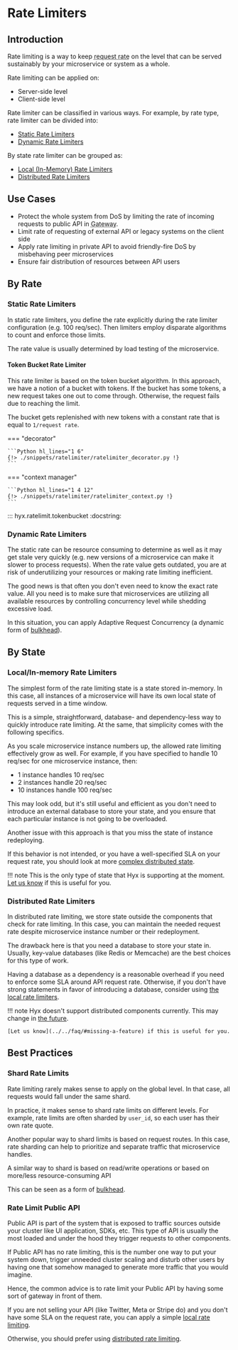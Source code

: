 # Rate Limiters

## Introduction

Rate limiting is a way to keep <abbr title="amount of request per time window">request rate</abbr> 
on the level that can be served sustainably by your microservice or system as a whole.

Rate limiting can be applied on:

* Server-side level
* Client-side level

Rate limiter can be classified in various ways. For example, by rate type, rate limiter can be divided into:

* [Static Rate Limiters](#static-rate-limiters)
* [Dynamic Rate Limiters](#dynamic-rate-limiters)

By state rate limiter can be grouped as:

* [Local (In-Memory) Rate Limiters](#localin-memory-rate-limiters)
* [Distributed Rate Limiters](#distributed-rate-limiters)

## Use Cases

* Protect the whole system from DoS by limiting the rate of incoming requests to public API in <abbr title="a component, microservice or proxy that sits in front of all microservice API">Gateway</abbr>.
* Limit rate of requesting of external API or legacy systems on the client side
* Apply rate limiting in private API to avoid friendly-fire DoS by misbehaving peer microservices
* Ensure fair distribution of resources between API users

## By Rate

### Static Rate Limiters

In static rate limiters, you define the rate explicitly during the rate limiter configuration (e.g. 100 req/sec). 
Then limiters employ disparate algorithms to count and enforce those limits.

The rate value is usually determined by load testing of the microservice.

#### Token Bucket Rate Limiter

This rate limiter is based on the token bucket algorithm. 
In this approach, we have a notion of a bucket with tokens. 
If the bucket has some tokens, a new request takes one out to come through.
Otherwise, the request fails due to reaching the limit.

The bucket gets replenished with new tokens with a constant rate that is equal to `1/request rate`.

=== "decorator"

    ```Python hl_lines="1 6"
    {!> ./snippets/ratelimiter/ratelimiter_decorator.py !}
    ```

=== "context manager"

    ```Python hl_lines="1 4 12"
    {!> ./snippets/ratelimiter/ratelimiter_context.py !}
    ```

::: hyx.ratelimit.tokenbucket
    :docstring:

### Dynamic Rate Limiters

The static rate can be resource consuming to determine as well as it may get stale very quickly (e.g. new versions of a microservice can make it slower to process requests). 
When the rate value gets outdated, you are at risk of underutilizing your resources or making rate limiting inefficient.

The good news is that often you don't even need to know the exact rate value.
All you need is to make sure that microservices are utilizing all available resources by controlling concurrency level while shedding excessive load.

In this situation, you can apply Adaptive Request Concurrency (a dynamic form of [bulkhead](./bulkhead.md#adaptive-limiting)).

## By State

### Local/In-memory Rate Limiters

The simplest form of the rate limiting state is a state stored in-memory. 
In this case, all instances of a microservice will have its own local state of requests served in a time window.

This is a simple, straightforward, database- and dependency-less way to quickly introduce rate limiting. 
At the same, that simplicity comes with the following specifics.

As you scale microservice instance numbers up, the allowed rate limiting effectively grow as well. 
For example, if you have specified to handle 10 req/sec for one microservice instance, then:

* 1 instance handles 10 req/sec
* 2 instances handle 20 req/sec
* 10 instances handle 100 req/sec

This may look odd, but it's still useful and efficient as you don't need to introduce an external database 
to store your state, and you ensure that each particular instance is not going to be overloaded.

Another issue with this approach is that you miss the state of instance redeploying.

If this behavior is not intended, or you have a well-specified SLA on your request rate, 
you should look at more [complex distributed state](#distributed-rate-limiters).

!!! note
    This is the only type of state that Hyx is supporting at the moment. [Let us know](../../faq/#missing-a-feature) if this is useful for you.

### Distributed Rate Limiters

In distributed rate limiting, we store state outside the components that check for rate limiting. 
In this case, you can maintain the needed request rate despite microservice instance number or their redeployment.

The drawback here is that you need a database to store your state in. Usually, key-value databases (like Redis or Memcache) 
are the best choices for this type of work.

Having a database as a dependency is a reasonable overhead if you need to enforce some SLA around API request rate. 
Otherwise, if you don't have strong statements in favor of introducing a database, consider using [the local rate limiters](#localin-memory-rate-limiters).

!!! note
    Hyx doesn't support distributed components currently. This may change in [the future](../roadmap.md). 

    [Let us know](../../faq/#missing-a-feature) if this is useful for you.

## Best Practices

### Shard Rate Limits

Rate limiting rarely makes sense to apply on the global level. 
In that case, all requests would fall under the same shard.

In practice, it makes sense to shard rate limits on different levels.
For example, rate limits are often sharded by `user_id`, so each user has their own rate quote.

Another popular way to shard limits is based on request routes. 
In this case, rate sharding can help to prioritize and separate traffic that microservice handles. 

A similar way to shard is based on read/write operations or based on more/less resource-consuming API

This can be seen as a form of [bulkhead](./bulkhead.md).

### Rate Limit Public API

Public API is part of the system that is exposed to traffic sources outside your cluster like UI application, SDKs, etc.
This type of API is usually the most loaded and under the hood they trigger requests to other components.

If Public API has no rate limiting, this is the number one way to put your system down, 
trigger unneeded cluster scaling and disturb other users by having one that somehow managed to generate more traffic that you would imagine.

Hence, the common advice is to rate limit your Public API by having some sort of gateway in front of them.

If you are not selling your API (like Twitter, Meta or Stripe do) and you don't have some SLA on the request rate, 
you can apply a simple [local rate limiting](#localin-memory-rate-limiters).

Otherwise, you should prefer using [distributed rate limiting](#distributed-rate-limiters).
